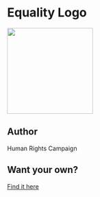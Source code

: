 # Equality Logo

<img src="https://cl.ly/d823384c9d4a/Image%2525202018-12-15%252520at%2525208.10.54%252520PM.png" width="200" height="200" />

## Author

Human Rights Campaign

## Want your own?

<a href="https://shop.hrc.org/clothing/t-shirts/equality-t-shirt.html" alt="Buy Now">Find it here</a>
